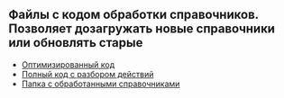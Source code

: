 ## Файлы с кодом обработки справочников. Позволяет дозагружать новые справочники или обновлять старые
- [Оптимизированный код](https://github.com/Liliyanr/OtherProjects/blob/main/LDT_Hack/liderIT_Statura_11.ipynb)
- [Полный код с разбором действий](https://github.com/Liliyanr/OtherProjects/blob/main/LDT_Hack/liderIT_Statura_9.ipynb)
- [Папка с обработанными справочниками](https://github.com/Liliyanr/OtherProjects/tree/main/LDT_Hack/References)
